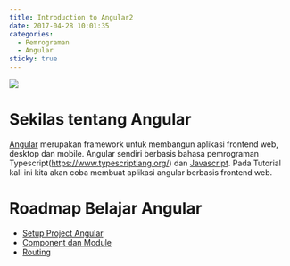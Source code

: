 ```yaml
---
title: Introduction to Angular2
date: 2017-04-28 10:01:35
categories:
  - Pemrograman
  - Angular
sticky: true
---
```

![](/images/angular.png)

# Sekilas tentang Angular

[Angular](https://angular.io) merupakan framework untuk membangun aplikasi frontend web, desktop dan mobile. Angular sendiri berbasis bahasa pemrograman Typescript(https://www.typescriptlang.org/) dan [Javascript](https://www.javascript.com). Pada Tutorial kali ini kita akan coba membuat aplikasi angular berbasis frontend web.

# Roadmap Belajar Angular
- [Setup Project Angular]()
- [Component dan Module]()
- [Routing]()
